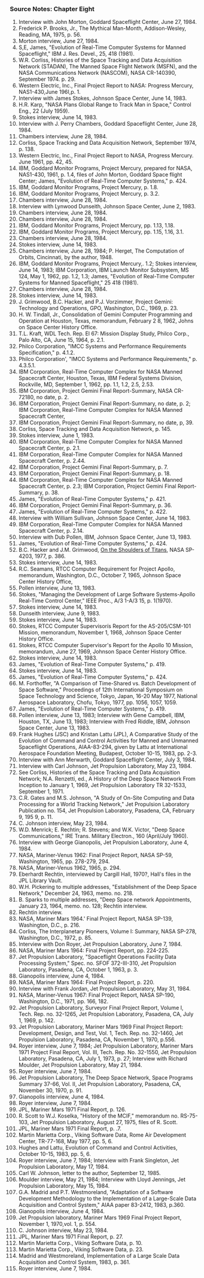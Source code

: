 ### Source Notes: Chapter Eight

1.  Interview with John Morton, Goddard Spaceflight Center, June 27, 1984.
2.  Frederick P. Brooks, Jr., The Mythical Man-Month, Addison-Wesley, Reading, MA, 1975, p. 56.
3.  Morton interview, June 27, 1984.
4.  S,E, James, "Evolution of Real-Time Computer Systems for Manned Spaceflight," IBM J. Res. Devel., 25, 418 (1981).
5.  W.R. Corliss, Histories of the Space Tracking and Data Acquisition Network (STADAN), The Manned Space Flight Network (MSFN), and the NASA Communications Network (NASCOM), NASA CR-140390, September 1974. p. 29.
6.  Western Electric, Inc., Final Project Report to NASA: Progress Mercury, NAS1-430,June 196I,p. 1.
7.  Interview with James Stokes, Johnson Space Center, June 14, 1983.
8.  H.R. Karp, "NASA Plans Global Range to Track Man in Space," Control Eng., 22 (July 1959).
9.  Stokes interview, June 14, 1983.
10. Interview with J. Perry Chambers, Goddard Spaceflight Center, June 28, 1984.
11. Chambers interview, June 28, 1984.
12. Corliss, Space Tracking and Data Acquisition Network, September 1974, p. 138.
13. Western Electric, Inc., Final Project Report to NASA, Progress Mercury. June 1961, pp. 42, 45.
14. IBM, Goddard Monitor Programs, Project Mercury, prepared for NASA, NAS1-430, 1961, p. 1.4, files of John Morton, Goddard Space flight Center; James, "Evolution of Real-Time Computer Systems," p. 424.
15. IBM, Goddard Monitor Programs, Project Mercury, p. 1.8.
16. IBM, Goddard Monitor Programs, Project Mercury, p. 3.2.
17. Chambers interview, June 28, 1984.
18. Interview with Lynwood Dunseith, Johnson Space Center, June 2, 1983.
19. Chambers interview, June 28, 1984.
20. Chambers interview, June 28, 1984.
21. IBM, Goddard Monitor Programs, Project Mercury, pp. 1.13, 1.18.
22. IBM, Goddard Monitor Programs, Project Mercury, pp. 1.15, 1.16, 3.1.
23. Chambers interview, June 28, 1984.
24. Stokes interview, June 14, 1983.
25. Chambers interview, June 28, 1984; P. Herget, The Computation of Orbits, Cincinnati, by the author, 1948.
26. IBM, Goddard Monitor Programs, Project Mercury,. 1.2; Stokes interview, June 14, 1983; IBM Corporation, IBM Launch Monitor Subsystem, MS 124, May 1, 1962, pp. 1.2, 1.3; James, "Evolution of Real-Time Computer Systems for Manned Spaceflight," 25 418 (1981).
27. Chambers interview, June 28, 1984.
28. Stokes interview, June 14, 1983.
29. J. Grimwood, B.C. Hacker, and P.J. Vorzimmer, Project Gemini: Technology and Operations, GPO, Washington, D.C., 1969, p. 23.
30. H. W. Tindall, Jr., Consolidation of Gemini Computer Programming and Operation at Houston, Texas, memorandum, February 2 8, 1962, Johns on Space Center History Office.
31. T.L. Kraft, WDL Tech. Rep. El 67: Mission Display Study, Philco Corp., Palo Alto, CA, June 15, 1964, p. 2.1.
32. Philco Corporation, "IMCC Systems and Performance Requirements Specification," p. 4.1.2.
33. Philco Corporation', "IMCC Systems and Performance Requirements," p. 4.3.5.1.
34. IBM Corporation, Real-Time Computer Complex for NASA Manned Spacecraft Center, Houston, Texas, IBM Federal Systems Division, Rockville, MD, September 1, 1962, pp. 1.1, 1.2, 2.5, 2.53.
35. IBM Corporation, Project Gemini Final Report-Summary, NASA CR-72180, no date, p. 2.
36. IBM Corporation, Project Gemini Final Report-Summary, no date, p. 2; IBM Corporation, Real-Time Computer Complex for NASA Manned Spacecraft Center,
37. IBM Corporation, Project Gemini Final Report-Summary, no date, p, 39.
38. Corliss, Space Tracking and Data Acquisition Network, p. 145.
39. Stokes interview, June 1, 1983.
40. IBM Corporation, Real-Time Computer Complex for NASA Manned Spacecraft Center, p. 2.1.
41. IBM Corporation, Real-Time Computer Complex for NASA Manned Spacecraft Center, p. 2.44.
42. IBM Corporation, Project Gemini Final Report-Summary, p. 7.
43. IBM Corporation, Project Gemini Final Report-Summary, p. 18.
44. IBM Corporation, Real-Time Computer Complex for NASA Manned Spacecraft Center, p. 2.3; IBM Corporation, Project Gemini Final Report-Summary, p. 38.
45. James, "Evolution of Real-Time Computer Systems," p. 421.
46. IBM Corporation, Project Gemini Final Report-Summary, p. 36.
47. James, "Evolution of Real-Time Computer Systems," p. 422.
48. Interview with William Sullivan, Johnson Space Center, June 14, 1983.
49. IBM Corporation, Real-Time Computer Complex for NASA Manned Spacecraft Center, p. 2.14.
50. Interview with Dub Pollen, IBM, Johnson Space Center, June 13, 1983.
51. James, "Evolution of Real-Time Computer Systems," p. 424.
52. B.C. Hacker and J.M. Grimwood, [On the Shoulders of Titans](http://www.hq.nasa.gov/office/pao/History/SP-4203/cover.htm), NASA SP-4203, 1977, p. 386.
53. Stokes interview, June 14, 1983.
54. R.C. Seamans, RTCC Computer Requirement for Project Apollo, memorandum, Washington, D.C., October 7, 1965, Johnson Space Center History Office,
55. Pollen interview, June 13, 1983.
56. Stokes, "Managing the Development of Large Software Systems-Apollo Real-Time Control Center," IEEE Proc., A/3 1-A/3 15, p. 1(1970).
57. Stokes interview, June 14, 1983.
58. Dunseith interview, June 9, 1983.
59. Stokes interview, June 14, 1983.
60. Stokes, RTCC Computer Supervisorís Report for the AS-205/CSM-101 Mission, memorandum, November 1, 1968, Johnson Space Center History Office.
61. Stokes, RTCC Computer Supervisor's Report for the Apollo 10 Mission, memorandum, June 27, 1969, Johnson Space Center History Office.
62. Stokes interview, June 14, 1983.
63. James, "Evolution of Real-Time Computer Systems," p. 419.
64. Stokes interview, June 14, 1983.
65. James, "Evolution of Real-Time Computer Systems," p. 424.
66. M. Forthoffer, "A Comparison of Time-Shared vs. Batch Development of Space Software," Proceedings of 12th International Symposium on Space Technology and Science, Tokyo, Japan, 16-20 May 1977, National Aerospace Laboratory, Chofu, Tokyo, 1977, pp. 1056, 1057, 1059.
67. James, "Evolution of Real-Time Computer Systems," p. 419.
68. Pollen interview, June 13, 1983; Interview with Gene Campbell, IBM, Houston, TX, June 13, 1983; Interview with Fred Riddle, IBM, Johnson Space Center, June 13, 1983.
69. Frank Hughes (JSC) and Kristan Lattu (JPL), A Comparative Study of the Evolution of Command and Control Activities for Manned and Unmanned Spaceflight Operations, AIAA-83-294, given by Lattu at International Aerospace Foundation Meeting, Budapest, October 10-15, 1983, pp. 2-3.
70. Interview with Ann Merwarth, Goddard Spaceflight Center, July 3, 1984.
71. Interview with Carl Johnson, Jet Propulsion Laboratory, May 23, 1984.
72. See Corliss, Histories of the Space Tracking and Data Acquisition Network; N.A. Renzetti, ed., A History of the Deep Space Network From Inception to January 1, 1969, Jet Propulsion Laboratory TR 32-1533, September 1, 1971.
73. C.R. Gates and M.S. Johnson, "A Study of On-Site Computing and Data Processing for a World Tracking Network," Jet Propulsion Laboratory Publication no. 154, Jet Propulsion Laboratory, Pasadena, CA, February 9, 195 9, p. 11.
74. C. Johnson interview, May 23, 1984.
75. W.D. Menrick; E. Rechtin; R. Stevens; and W.K. Victor, "Deep Space Communications," IRE Trans. Military Electron., 160 (April/July 1960).
76. Interview with George Gianopolis, Jet Propulsion Laboratory, June 4, 1984.
77. NASA, Mariner-Venus 1962: Final Project Report, NASA SP-59, Washington, 1965, pp. 278-279, 294.
78. NASA, Mariner-Venus 1962, 1965, p. 294.
79. Eberhardt Rechtin, interviewed by Cargill Hall, 1970?, Hall's files in the JPL Library Vault.
80. W.H. Pickering to multiple addresses, "Establishment of the Deep Space Network," December 24, 1963, memo. no. 218.
81. B. Sparks to multiple addresses, "Deep Space network Appointments, January 23, 1964, memo. no. 128; Rechtin interview.
82. Rechtin interview.
83. NASA, Mariner Mars 1964.' Final Project Report, NASA SP-139, Washington, D.C., p. 216.
84. Corliss, The Interplanetary Pioneers, Volume I: Summary, NASA SP-278, Washington, D.C., 1972, p. 85.
85. Interview with Don Royer, Jet Propulsion Laboratory, June 7, 1984.
86. NASA, Mariner Mars 1964: Final Project Report, pp. 224-225.
87. Jet Propulsion Laboratory, "Spaceflight Operations Facility Data Processing System," Spec. no. SFOF 372-III-310, Jet Propulsion Laboratory, Pasadena, CA, October 1, 1963, p. 3.
88. Gianopolis interview, June 4, 1984.
89. NASA, Mariner Mars 1964: Final Project Report, p. 220.
90. Interview with Frank Jordan, Jet Propulsion Laboratory, May 31, 1984.
91. NASA, Mariner-Venus 1967: Final Project Report, NASA SP-190, Washington, D.C., 1971, pp. 166, 182.
92. Jet Propulsion Laboratory, Surveyor Final Project Report, Volume I, Tech. Rep. no. 32-1265, Jet Propulsion Laboratory, Pasadena, CA, July 1, 1969, p. 142.
93. Jet Propulsion Laboratory, Mariner Mars 1969 Final Project Report: Development, Design, and Test, Vol. 1, Tech. Rep. no. 32-1460, Jet Propulsion Laboratory, Pasadena, CA, November 1, 1970, p.556.
94. Royer interview, June 7, 1984; Jet Propulsion Laboratory, Mariner Mars 1971 Project Final Report, Vol. III, Tech. Rep. No. 32-1550, Jet Propulsion Laboratory, Pasadena, CA, July 1, 1973, p. 27; Interview with Richard Moulder, Jet Propulsion Laboratory, May 21, 1984.
95. Royer interview, June 7, 1984.
96. Jet Propulsion Laboratory, The Deep Space Network, Space Programs Summary 37-66, Vol. II, Jet Propulsion Laboratory, Pasadena, CA, November 30, 1970, p. 91.
97. Gianopolis interview, June 4, 1984.
98. Royer interview, June 7, 1984.
99. JPL, Mariner Mars 1971 Final Report, p. 126.
100. R. Scott to W.J. Koselka, "History of the MCIF," memorandum no. RS-75- 103, Jet Propulsion Laboratory, August 27, 1975, files of R. Scott.
101. JPL, Mariner Mars 1971 Final Report, p. .7.
102. Martin Marietta Corp., Viking Software Data, Rome Air Development Center, TR-77-168, May 1977, pp. 5, 6.
103. Hughes and Lattu, Evolution of Command and Control Activities, October 10-15, 1983, pp. 5, 6.
104. Royer interview, June 7, 1984; Interview with Frank Singleton, Jet Propulsion Laboratory, May 17, 1984.
105. Carl W. Johnson, letter to the author, September 12, 1985.
106. Moulder interview, May 21, 1984; Interview with Lloyd Jennings, Jet Propulsion Laboratory, May 15, 1984.
107. G.A. Madrid and P.T. Westmoreland, "Adaptation of a Software Development Methodology to the Implementation of a Large-Scale Data Acquisition and Control System," AIAA paper 83-2412, 1983, p.360.
108. Gianopolis interview, June 4, 1984.
109. Jet Propulsion laboratory, Mariner Mars 1969 Final Project Report, November 1, 1970,vol. 1, p. 554.
110. C. Johnson interview, May 23, 1984.
111. JPL, Mariner Mars 1971 Final Report, p. 27.
112. Martin Marietta Corp., Viking Software Data, p. 10.
113. Martin Marietta Corp., Viking Software Data, p. 23.
114. Madrid and Westmoreland, Implementation of a Large Scale Data Acquisition and Control System, 1983, p. 361.
115. Royer interview, June 7, 1984.
